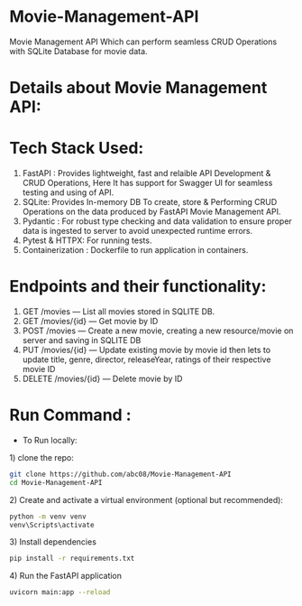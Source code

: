 # Movie-Management-API
Movie Management API Which can perform seamless CRUD Operations with SQLite Database for movie data.

# Details about Movie Management API:
# Tech Stack Used:
1) FastAPI : Provides lightweight, fast and relaible API Development & CRUD Operations, Here It has support for Swagger UI for seamless testing and using of API.
2) SQLite: Provides In-memory DB To create, store & Performing CRUD Operations on the data produced by FastAPI Movie Management API.
3) Pydantic : For robust type checking and data validation to ensure proper data is ingested to server to avoid unexpected runtime errors.
4) Pytest & HTTPX: For running tests.
5) Containerization : Dockerfile to run application in containers.

# Endpoints and their functionality:
1) GET /movies — List all movies stored in SQLITE DB.
2) GET /movies/{id} — Get movie by ID
3) POST /movies — Create a new movie, creating a new resource/movie on server and saving in SQLITE DB
4) PUT /movies/{id} — Update existing movie by movie id then lets to update title, genre, director, releaseYear, ratings of their respective movie ID
5) DELETE /movies/{id} — Delete movie by ID

# Run Command :
* To Run locally:
  
1\) clone the repo:
```bash
git clone https://github.com/abc08/Movie-Management-API
cd Movie-Management-API
```
  
2\) Create and activate a virtual environment (optional but recommended):
```bash
python -m venv venv
venv\Scripts\activate
```

3\) Install dependencies
```bash
pip install -r requirements.txt
```


4\) Run the FastAPI application
```bash
uvicorn main:app --reload
```
